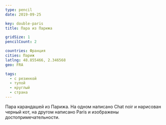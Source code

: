 ```yaml
---
type: pencil
date: 2019-09-25

key: double-paris
title: Пара из Парижа

gridSize: 1
pencilCount: 2

countries: Франция
cities: Париж
latlng: 48.855466, 2.346568
geo: FRA

tags:
  - с резинкой
  - тупой
  - круглый
  - страна
---
```


Пара карандашей из Парижа. На одном написано Chat noir и нарисован черный кот, на другом написано Paris и изображены достопримечательности.
